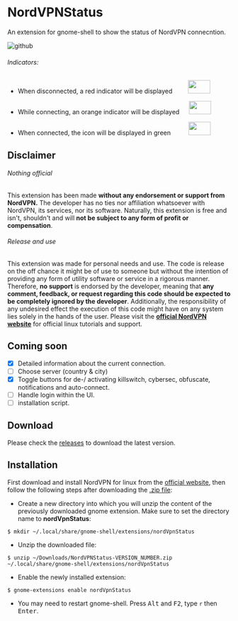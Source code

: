 # NordVPNStatus
An extension for gnome-shell to show the status of NordVPN connecntion. <br>

<!--img align ="center" width="300" height="330" src="https://github.com/murad-alm/NordVPNStatus/blob/master/assets/screenshots/Screenshot.png"><br-->
![github](https://github.com/murad-alm/NordVPNStatus/blob/master/assets/screenshots/capture.gif)


<h6>Indicators:</h6>
<ul>
   <li>
      <p>
         When disconnected,  a red indicator will be displayed &emsp;&emsp;
        <img width="50" height="30"" src="https://github.com/murad-alm/NordVPNStatus/blob/master/assets/disconnected.svg">
      </p>
  </li>
                                                                                                                      
  <li>
      <p>
         While connecting, an orange indicator will be displayed &emsp;
        <img width="50" height="30"src="https://github.com/murad-alm/NordVPNStatus/blob/master/assets/connecting.svg">
      </p>
  </li>
  <li>
      <p>
         When connected, the icon will be displayed in green &emsp; &emsp;
        <img width="50" height="30" src="https://github.com/murad-alm/NordVPNStatus/blob/master/assets/connected.svg">
      </p>
   </li>
</ul>

## Disclaimer
###### Nothing official

This extension has been made **without any endorsement or support from NordVPN.**
The developer has no ties nor affiliation whatsoever with NordVPN, its
services, nor its software.
Naturally, this extension is free and isn't, shouldn't and will **not be
subject to any form of profit or compensation**.


###### Release and use

This extension was made for personal needs and use. The code is release on the
off chance it might be of use to someone but without the intention of providing
any form of utility software or service in a rigorous manner.
Therefore, **no support** is endorsed by the developer, meaning that **any
comment, feedback, or request regarding this code should be expected to be completely
ignored by the developer**.
Additionally, the responsibility of any undesired effect the execution of this
code might have on any system lies solely in the hands of the user.
Please visit the <a href="https://nordvpn.com/tutorials/linux/">**official NordVPN website**</a> for official linux tutorials and support.

## Coming soon
- [x] Detailed information about the current connection.
- [ ] Choose server (country & city)
- [x] Toggle buttons for de-/ activating killswitch, cybersec, obfuscate, notifications and auto-connect.
- [ ] Handle login within the UI.
- [ ] installation script.

## Download
Please check the <a href= "https://github.com/murad-alm/NordVPNStatus/releases">releases</a> to download the latest version.

## Installation
First download and install NordVPN for linux from the <a href="https://nordvpn.com/download/linux/">official website</a>, then follow the following steps after downloading the <a href= "https://github.com/murad-alm/NordVPNStatus/releases">.zip file</a>:

- Create a new directory into which you will unzip the content of the previously downloaded gnome extension. Make sure to set the directory name to <b>nordVpnStatus</b>:
```script
$ mkdir ~/.local/share/gnome-shell/extensions/nordVpnStatus
```

- Unzip the downloaded file:<br>
```script
$ unzip ~/Downloads/NordVPNStatus-VERSION_NUMBER.zip ~/.local/share/gnome-shell/extensions/nordVpnStatus
```
- Enable the newly installed extension: 
```script
$ gnome-extensions enable nordVpnStatus
```
- You may need to restart gnome-shell. Press <kbd>Alt</kbd> and <kbd>F2</kbd>, type `r` then <kbd>Enter</kbd>.

